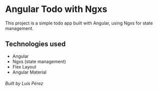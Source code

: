 # Angular Todo with Ngxs

This project is a simple todo app built with Angular, using Ngxs for state management.

## Technologies used
* Angular
* Ngxs (state management)
* Flex Layout
* Angular Material

###### *Built by Luis Pérez*
